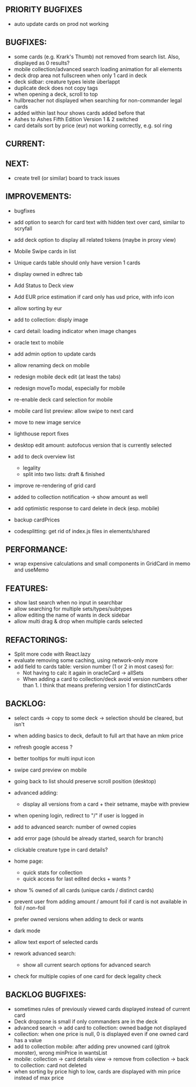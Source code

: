 ## PRIORITY BUGFIXES

- auto update cards on prod not working

## BUGFIXES:

- some cards (e.g. Krark's Thumb) not removed from search list. Also, displayed as 0 results?
- mobile collection/advanced search loading animation for all elements
- deck drop area not fullscreen when only 1 card in deck
- deck sidbar: creature types leiste überlappt
- duplicate deck does not copy tags
- when opening a deck, scroll to top
- hullbreacher not displayed when searching for non-commander legal cards
- added within last hour shows cards added before that
- Ashes to Ashes Fifth Edition Version 1 & 2 switched
- card details sort by price (eur) not working correctly, e.g. sol ring

## CURRENT:

## NEXT:

- create trell (or similar) board to track issues

## IMPROVEMENTS:

- bugfixes
- add option to search for card text with hidden text over card, similar to scryfall
- add deck option to display all related tokens (maybe in proxy view)
- Mobile Swipe cards in list
- Unique cards table should only have version 1 cards
- display owned in edhrec tab
- Add Status to Deck view
- Add EUR price estimation if card only has usd price, with info icon
- allow sorting by eur
- add to collection: disply image
- card detail: loading indicator when image changes
- oracle text to mobile
- add admin option to update cards
- allow renaming deck on mobile
- redesign mobile deck edit (at least the tabs)
- redesign moveTo modal, especially for mobile
- re-enable deck card selection for mobile
- mobile card list preview: allow swipe to next card
- move to new image service
- lighthouse report fixes
- desktop edit amount: autofocus version that is currently selected

- add to deck overview list
  - legality
  - split into two lists: draft & finished
- improve re-rendering of grid card
- added to collection notification -> show amount as well
- add optimistic response to card delete in deck (esp. mobile)
- backup cardPrices
- codesplitting: get rid of index.js files in elements/shared

## PERFORMANCE:

- wrap expensive calculations and small components in GridCard in memo and useMemo

## FEATURES:

- show last search when no input in searchbar
- allow searching for multiple sets/types/subtypes
- allow editing the name of wants in deck sidebar
- allow multi drag & drop when multiple cards selected

## REFACTORINGS:

- Split more code with React.lazy
- evaluate removing some caching, using network-only more
- add field to cards table: version number (1 or 2 in most cases) for:
  - Not having to calc it again in oracleCard -> allSets
  - When adding a card to collection/deck avoid version numbers other than 1. I think that means prefering version 1 for distinctCards

## BACKLOG:

- select cards -> copy to some deck -> selection should be cleared, but isn't
- when adding basics to deck, default to full art that have an mkm price

- refresh google access ?
- better tooltips for multi input icon
- swipe card preview on mobile
- going back to list should preserve scroll position (desktop)
- advanced adding:
  - display all versions from a card + their setname, maybe with preview
- when opening login, redirect to "/" if user is logged in
- add to advanced search: number of owned copies
- add error page (should be already started, search for branch)
- clickable creature type in card details?
- home page:
  - quick stats for collection
  - quick access for last edited decks + wants ?
- show % owned of all cards (unique cards / distinct cards)
- prevent user from adding amount / amount foil if card is not available in foil / non-foil
- prefer owned versions when adding to deck or wants
- dark mode
- allow text export of selected cards
- rework advanced search:
  - show all current search options for advanced search
- check for multiple copies of one card for deck legality check

## BACKLOG BUGFIXES:

- sometimes rules of previously viewed cards displayed instead of current card
- Deck dropzone is small if only commanders are in the deck
- advanced search -> add card to collection: owned badge not displayed
- collection: when one price is null, 0 is displayed even if one owned card has a value
- add to collection mobile: after adding prev unowned card (gitrok monster), wrong minPrice in wantsList
- mobile: collection -> card details view -> remove from collection -> back to collection: card not deleted
- when sorting by price high to low, cards are displayed with min price instead of max price
